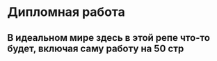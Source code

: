 # Дипломная работа

## В идеальном мире здесь в этой репе что-то будет, включая саму работу на 50 стр
